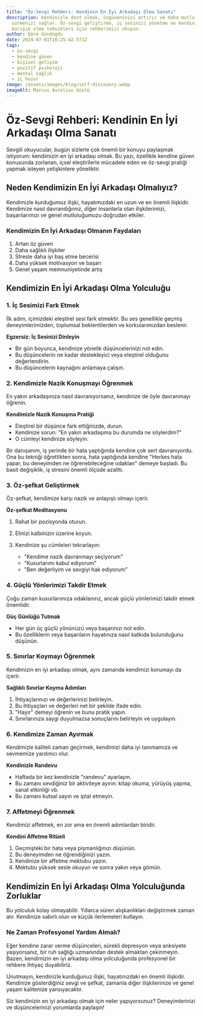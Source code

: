 ```yaml
---
title: "Öz-Sevgi Rehberi: Kendinin En İyi Arkadaşı Olma Sanatı"
description: Kendinizle dost olmak, özgüveninizi artırır ve daha mutlu bir yaşam
  sürmenizi sağlar. Öz-sevgi geliştirme, iç sesinizi yönetme ve kendinizle
  barışık olma teknikleri için rehberimizi okuyun.
author: Emre Gündoğdu
date: 2024-07-01T16:25:42.571Z
tags:
  - öz-sevgi
  - kendine güven
  - kişisel gelişim
  - pozitif psikoloji
  - mental sağlık
  - iç huzur
image: /assets/images/blog/self-discovery.webp
imageAlt: Marcus Aurelius büstü
---
```

# Öz-Sevgi Rehberi: Kendinin En İyi Arkadaşı Olma Sanatı

Sevgili okuyucular, bugün sizlerle çok önemli bir konuyu paylaşmak istiyorum: kendimizin en iyi arkadaşı olmak. Bu yazı, özellikle kendine güven konusunda zorlanan, içsel eleştirilerle mücadele eden ve öz-sevgi pratiği yapmak isteyen yetişkinlere yöneliktir.

## Neden Kendimizin En İyi Arkadaşı Olmalıyız?

Kendimizle kurduğumuz ilişki, hayatımızdaki en uzun ve en önemli ilişkidir. Kendimize nasıl davrandığımız, diğer insanlarla olan ilişkilerimizi, başarılarımızı ve genel mutluluğumuzu doğrudan etkiler.

### Kendimizin En İyi Arkadaşı Olmanın Faydaları

1. Artan öz güven
2. Daha sağlıklı ilişkiler
3. Stresle daha iyi baş etme becerisi
4. Daha yüksek motivasyon ve başarı
5. Genel yaşam memnuniyetinde artış

## Kendimizin En İyi Arkadaşı Olma Yolculuğu

### 1. İç Sesimizi Fark Etmek

İlk adım, içimizdeki eleştirel sesi fark etmektir. Bu ses genellikle geçmiş deneyimlerimizden, toplumsal beklentilerden ve korkularımızdan beslenir.

**Egzersiz: İç Sesinizi Dinleyin**

* Bir gün boyunca, kendinize yönelik düşüncelerinizi not edin.
* Bu düşüncelerin ne kadar destekleyici veya eleştirel olduğunu değerlendirin.
* Bu düşüncelerin kaynağını anlamaya çalışın.

### 2. Kendimizle Nazik Konuşmayı Öğrenmek

En yakın arkadaşınıza nasıl davranıyorsanız, kendinize de öyle davranmayı öğrenin.

**Kendimizle Nazik Konuşma Pratiği**

* Eleştirel bir düşünce fark ettiğinizde, durun.
* Kendinize sorun: "En yakın arkadaşıma bu durumda ne söylerdim?"
* O cümleyi kendinize söyleyin.

Bir danışanım, iş yerinde bir hata yaptığında kendine çok sert davranıyordu. Ona bu tekniği öğrettikten sonra, hata yaptığında kendine "Herkes hata yapar, bu deneyimden ne öğrenebileceğine odaklan" demeye başladı. Bu basit değişiklik, iş stresini önemli ölçüde azalttı.

### 3. Öz-şefkat Geliştirmek

Öz-şefkat, kendimize karşı nazik ve anlayışlı olmayı içerir.

**Öz-şefkat Meditasyonu**

1. Rahat bir pozisyonda oturun.
2. Elinizi kalbinizin üzerine koyun.
3. Kendinize şu cümleleri tekrarlayın:

   * "Kendime nazik davranmayı seçiyorum"
   * "Kusurlarımı kabul ediyorum"
   * "Ben değerliyim ve sevgiyi hak ediyorum"

### 4. Güçlü Yönlerimizi Takdir Etmek

Çoğu zaman kusurlarımıza odaklanırız, ancak güçlü yönlerimizi takdir etmek önemlidir.

**Güç Günlüğü Tutmak**

* Her gün üç güçlü yönünüzü veya başarınızı not edin.
* Bu özelliklerin veya başarıların hayatınıza nasıl katkıda bulunduğunu düşünün.

### 5. Sınırlar Koymayı Öğrenmek

Kendimizin en iyi arkadaşı olmak, aynı zamanda kendimizi korumayı da içerir.

**Sağlıklı Sınırlar Koyma Adımları**

1. İhtiyaçlarınızı ve değerlerinizi belirleyin.
2. Bu ihtiyaçları ve değerleri net bir şekilde ifade edin.
3. "Hayır" demeyi öğrenin ve bunu pratik yapın.
4. Sınırlarınıza saygı duyulmazsa sonuçlarını belirleyin ve uygulayın.

### 6. Kendimize Zaman Ayırmak

Kendimizle kaliteli zaman geçirmek, kendimizi daha iyi tanımamıza ve sevmemize yardımcı olur.

**Kendinizle Randevu**

* Haftada bir kez kendinizle "randevu" ayarlayın.
* Bu zamanı sevdiğiniz bir aktiviteye ayırın: kitap okuma, yürüyüş yapma, sanat etkinliği vb.
* Bu zamanı kutsal sayın ve iptal etmeyin.

### 7. Affetmeyi Öğrenmek

Kendimizi affetmek, en zor ama en önemli adımlardan biridir.

**Kendini Affetme Ritüeli**

1. Geçmişteki bir hata veya pişmanlığınızı düşünün.
2. Bu deneyimden ne öğrendiğinizi yazın.
3. Kendinize bir affetme mektubu yazın.
4. Mektubu yüksek sesle okuyun ve sonra yakın veya gömün.

## Kendimizin En İyi Arkadaşı Olma Yolculuğunda Zorluklar

Bu yolculuk kolay olmayabilir. Yıllarca süren alışkanlıkları değiştirmek zaman alır. Kendinize sabırlı olun ve küçük ilerlemeleri kutlayın.

### Ne Zaman Profesyonel Yardım Almalı?

Eğer kendine zarar verme düşünceleri, sürekli depresyon veya anksiyete yaşıyorsanız, bir ruh sağlığı uzmanından destek almaktan çekinmeyin. Bazen, kendimizin en iyi arkadaşı olma yolculuğunda profesyonel bir rehbere ihtiyaç duyabiliriz.

Unutmayın, kendinizle kurduğunuz ilişki, hayatınızdaki en önemli ilişkidir. Kendinize gösterdiğiniz sevgi ve şefkat, zamanla diğer ilişkilerinize ve genel yaşam kalitenize yansıyacaktır.

Siz kendinizin en iyi arkadaşı olmak için neler yapıyorsunuz? Deneyimlerinizi ve düşüncelerinizi yorumlarda paylaşın!